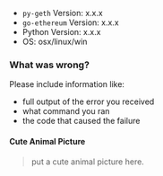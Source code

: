 * `py-geth` Version: x.x.x
* `go-ethereum` Version: x.x.x
* Python Version: x.x.x
* OS: osx/linux/win


### What was wrong?

Please include information like:

* full output of the error you received
* what command you ran
* the code that caused the failure

#### Cute Animal Picture

> put a cute animal picture here.
